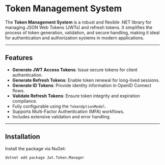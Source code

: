 # Token Management System

The **Token Management System** is a robust and flexible .NET library for managing JSON Web Tokens (JWTs) and refresh tokens. It simplifies the process of token generation, validation, and secure handling, making it ideal for authentication and authorization systems in modern applications.

---

## Features
- **Generate JWT Access Tokens**: Issue secure tokens for client authentication.
- **Generate Refresh Tokens**: Enable token renewal for long-lived sessions.
- **Generate ID Tokens**: Provide identity information in OpenID Connect flows.
- **Validate Refresh Tokens**: Ensure token integrity and expiration compliance.
- Fully configurable using the `TokenOptionModel`.
- Supports Multi-Factor Authentication (MFA) workflows.
- Includes extensive validation and error handling.

---

## Installation

Install the package via NuGet:

```bash
dotnet add package Jwt.Token.Manager

